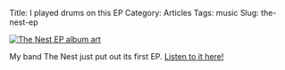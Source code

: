 Title: I played drums on this EP
Category: Articles
Tags: music
Slug: the-nest-ep

[![The Nest EP album art](http://f4.bcbits.com/img/a2623181876_16.jpg)](http://jams.thenestmusic.com/releases)

My band The Nest just put out its first EP.
[Listen to it here!](http://jams.thenestmusic.com/releases)
